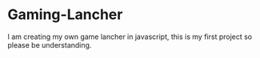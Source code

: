 # Gaming-Lancher
I am creating my own game lancher in javascript, this is my first project so please be understanding.
